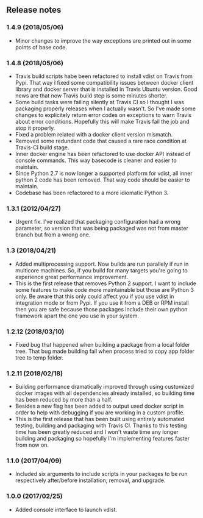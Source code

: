 ## Release notes
### 1.4.9 (2018/05/06)
- Minor changes to improve the way exceptions are printed out in some
points of base code.

### 1.4.8 (2018/05/06)
- Travis build scripts habe been refactored to install vdist on Travis
from Pypi. That way I fixed some compatibility issues between docker
client library and docker server that is installed in Travis Ubuntu
version. Good news are that now Travis build step is some minutes 
shorter.
- Some build tasks were failing silently at Travis CI so I thought I was
packaging properly releases when I actually wasn't. So I've made some
changes to explicitely return error codes on exceptions to warn Travis
about error conditions. Hopefully this will make Travis fail the job and
stop it properly.
- Fixed a problem related with a docker client version mismatch.
- Removed some redundant code that caused a rare race condition at Travis-CI
build stage.
- Inner docker engine has been refactored to use docker API instead of console
commands. This way basecode is cleaner and easier to maintain.
- Since Python 2.7 is now longer a supported platform for vdist, all
inner python 2 code has been removed. That way code should be easier
to maintain.
- Codebase has been refactored to a more idiomatic Python 3.

### 1.3.1 (2012/04/27)
- Urgent fix. I've realized that packaging configuration had a wrong parameter,
so version that was being packaged was not from master branch but from
a wrong one.

### 1.3 (2018/04/21)
- Added multiprocessing support. Now builds are run parallely if run in
multicore machines. So, if you build for many targets you're going to
experience great performance improvement.
- This is the first release that removes Python 2 support. I want to
include some features to make code more maintainable but those are Python 3
only. Be aware that this only could affect you if you use vdist in
integration mode or from Pypi. If you use it from a DEB or RPM install
then you are safe because those packages include their own python framework
apart the one you use in your system.

### 1.2.12 (2018/03/10)
- Fixed bug that happened when building a package from a local folder tree. 
That bug made building fail when process tried to copy app folder tree to 
temp folder.

### 1.2.11 (2018/02/18)
- Building performance dramatically improved through using customized docker 
images with all dependencies already installed, so building time has been 
reduced by more than a half.
- Besides a new flag has been added to output used docker script in order 
to help with debugging if you are working in a custom profile.
- This is the first release that has been built using entirely automated 
testing, building and packaging with Travis CI. Thanks to this testing 
time has been greatly reduced and I won't waste time any longer building 
and packaging so hopefully I'm implementing features faster from now on.

### 1.1.0 (2017/04/09)
- Included six arguments to include scripts in your packages to be run
respectively after/before installation, removal, and upgrade.

### 1.0.0 (2017/02/25)
- Added console interface to launch vdist.